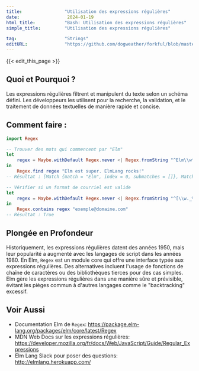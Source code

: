 ```yaml
---
title:                "Utilisation des expressions régulières"
date:                  2024-01-19
html_title:           "Bash: Utilisation des expressions régulières"
simple_title:         "Utilisation des expressions régulières"

tag:                  "Strings"
editURL:              "https://github.com/dogweather/forkful/blob/master/content/fr/elm/using-regular-expressions.md"
---
```


{{< edit_this_page >}}

## Quoi et Pourquoi ?
Les expressions régulières filtrent et manipulent du texte selon un schéma défini. Les développeurs les utilisent pour la recherche, la validation, et le traitement de données textuelles de manière rapide et concise.

## Comment faire :
```Elm
import Regex

-- Trouver des mots qui commencent par "Elm"
let
    regex = Maybe.withDefault Regex.never <| Regex.fromString "^Elm\\w*"
in
    Regex.find regex "Elm est super. ElmLang rocks!"
-- Résultat : [Match {match = "Elm", index = 0, submatches = []}, Match {match = "ElmLang", index = 14, submatches = []}]

-- Vérifier si un format de courriel est valide
let
    regex = Maybe.withDefault Regex.never <| Regex.fromString "^[\\w._%+-]+@[\\w.-]+\\.[a-zA-Z]{2,}$"
in
    Regex.contains regex "exemple@domaine.com"
-- Résultat : True
```

## Plongée en Profondeur
Historiquement, les expressions régulières datent des années 1950, mais leur popularité a augmenté avec les langages de script dans les années 1980. En Elm, `Regex` est un module core qui offre une interface typée aux expressions régulières. Des alternatives incluent l'usage de fonctions de chaîne de caractères ou des bibliothèques tierces pour des cas simples. Elm gère les expressions régulières dans une manière sûre et prévisible, évitant les pièges commun à d'autres langages comme le "backtracking" excessif.

## Voir Aussi
- Documentation Elm de `Regex`: https://package.elm-lang.org/packages/elm/core/latest/Regex
- MDN Web Docs sur les expressions régulières: https://developer.mozilla.org/fr/docs/Web/JavaScript/Guide/Regular_Expressions
- Elm Lang Slack pour poser des questions: http://elmlang.herokuapp.com/

